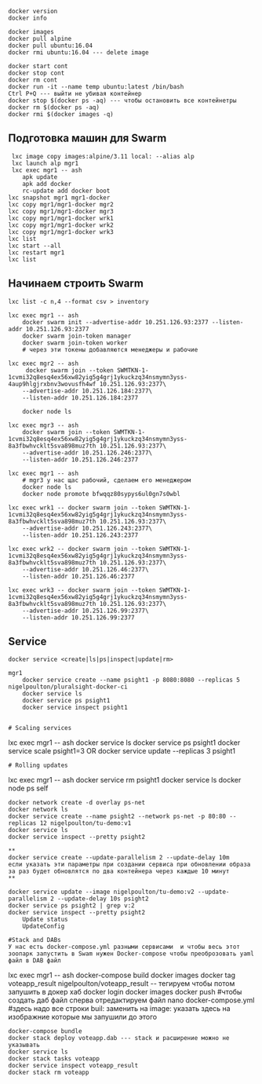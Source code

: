 ```
docker version
docker info

docker images
docker pull alpine
docker pull ubuntu:16.04
docker rmi ubuntu:16.04 --- delete image

docker start cont
docker stop cont
docker rm cont
docker run -it --name temp ubuntu:latest /bin/bash
Ctrl P+Q --- выйти не убивая контейнер
docker stop $(docker ps -aq) --- чтобы остановить все контейнетры
docker rm $(docker ps -aq)
docker rmi $(docker images -q)
```
## Подготовка машин для Swarm
```
 lxc image copy images:alpine/3.11 local: --alias alp
 lxc launch alp mgr1
 lxc exec mgr1 -- ash
    apk update
    apk add docker
    rc-update add docker boot
lxc snapshot mgr1 mgr1-docker
lxc copy mgr1/mgr1-docker mgr2
lxc copy mgr1/mgr1-docker mgr3
lxc copy mgr1/mgr1-docker wrk1
lxc copy mgr1/mgr1-docker wrk2
lxc copy mgr1/mgr1-docker wrk3
lxc list
lxc start --all
lxc restart mgr1
lxc list
```
## Начинаем строить Swarm
```
lxc list -c n,4 --format csv > inventory

lxc exec mgr1 -- ash
    docker swarm init --advertise-addr 10.251.126.93:2377 --listen-addr 10.251.126.93:2377
    docker swarm join-token manager
    docker swarm join-token worker
    # через эти токены добавляются менеджеры и рабочие

lxc exec mgr2 -- ash
     docker swarm join --token SWMTKN-1-1cvmi32q8esq4ex56xw82yig5g4grj1ykuckzq34nsmymn3yss-4aup9hlgjrxbnv3wovusfh4wf 10.251.126.93:2377\
    --advertise-addr 10.251.126.184:2377\
    --listen-addr 10.251.126.184:2377

    docker node ls

lxc exec mgr3 -- ash
    docker swarm join --token SWMTKN-1-1cvmi32q8esq4ex56xw82yig5g4grj1ykuckzq34nsmymn3yss-8a3fbwhvcklt5sva898muz7th 10.251.126.93:2377\
    --advertise-addr 10.251.126.246:2377\
    --listen-addr 10.251.126.246:2377

lxc exec mgr1 -- ash
    # mgr3 у нас щас рабочий, сделаем его менеджером
    docker node ls
    docker node promote bfwqqz80sypys6ul0gn7s0wbl

lxc exec wrk1 -- docker swarm join --token SWMTKN-1-1cvmi32q8esq4ex56xw82yig5g4grj1ykuckzq34nsmymn3yss-8a3fbwhvcklt5sva898muz7th 10.251.126.93:2377\
    --advertise-addr 10.251.126.243:2377\
    --listen-addr 10.251.126.243:2377

lxc exec wrk2 -- docker swarm join --token SWMTKN-1-1cvmi32q8esq4ex56xw82yig5g4grj1ykuckzq34nsmymn3yss-8a3fbwhvcklt5sva898muz7th 10.251.126.93:2377\
    --advertise-addr 10.251.126.46:2377\
    --listen-addr 10.251.126.46:2377

lxc exec wrk3 -- docker swarm join --token SWMTKN-1-1cvmi32q8esq4ex56xw82yig5g4grj1ykuckzq34nsmymn3yss-8a3fbwhvcklt5sva898muz7th 10.251.126.93:2377\
    --advertise-addr 10.251.126.99:2377\
    --listen-addr 10.251.126.99:2377
```
## Service
```
docker service <create|ls|ps|inspect|update|rm>

mgr1
    docker service create --name psight1 -p 8080:8080 --replicas 5 nigelpoulton/pluralsight-docker-ci
    docker service ls
    docker service ps psight1
    docker service inspect psight1


# Scaling services
```
lxc exec mgr1 -- ash
    docker service ls
    docker service ps psight1
    docker service scale psight1=3 
    OR
    docker service update --replicas 3 psight1
```
# Rolling updates
```
lxc exec mgr1 -- ash
    docker service rm psight1
    docker service ls
    docker node ps self

    docker network create -d overlay ps-net
    docker network ls
    docker service create --name psight2 --network ps-net -p 80:80 --replicas 12 nigelpoulton/tu-demo:v1
    docker service ls
    docker service inspect --pretty psight2
```
**
docker service create --update-parallelism 2 --update-delay 10m
если указать эти параметры при создании сервиса при обновлении образа за раз будет обновлятся по два контейнера через каждые 10 минут
**
```
    docker service update --image nigelpoulton/tu-demo:v2 --update-parallelism 2 --update-delay 10s psight2
    docker service ps psight2 | grep v:2
    docker service inspect --pretty psight2
        Update status
        UpdateConfig
```
#Stack and DABs
У нас есть docker-compose.yml разными сервисами  и чтобы весь этот зоопарк запустить в Swam нужен Docker-compose чтобы преоброзовать yaml файл в DAB файл
```
lxc exec mgr1 -- ash
    docker-compose build
    docker images
    docker tag voteapp_result nigelpoulton/voteapp_result -- тегируем чтобы потом запушить в докер хаб
    docker login
    docker images
    docker push <image-name>
    #чтобы создать даб файл сперва отредактируем файл
    nano docker-compose.yml
        #здесь надо все строки buil: заменить на image: указать здесь на изображние которые мы запушили до этого
    
    docker-compose bundle
    docker stack deploy voteapp.dab --- stack и расширение можно не указывать
    docker service ls
    docker stack tasks voteapp
    docker service inspect voteapp_result
    docker stack rm voteapp
```
    


